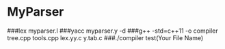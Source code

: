 # MyParser
###lex myparser.l
###yacc myparser.y -d
###g++ -std=c++11 -o compiler tree.cpp tools.cpp lex.yy.c y.tab.c
###./compiler test(Your File Name)
